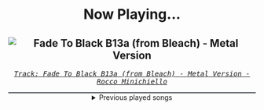 <div align="center"> 
<h1>Now Playing...</h1>

![Fade To Black B13a (from Bleach) - Metal Version](https://i.scdn.co/image/ab67616d00001e02c4475b90bf13d9ff82441b2b)
--
_<samp><a href="https://open.spotify.com/track/4KTxPcmVKPH6F9H2IoyMOF">Track: Fade To Black B13a (from Bleach) - Metal Version - Rocco Minichiello</a></samp>_

<div style="border: 1px #4B5054 solid"></div>
<details>
  <summary>
    Previous played songs
  </summary>
  <table>
    <thead>
      <tr>
        <th>
          Artist
        </th>
        <th>
          Song
        </th>
        <th>
          Link
        </th>
      </tr>
    </thead>
    <tbody>
      <tr><td>Rocco Minichiello</td><td>Fade To Black B13a (from Bleach) - Metal Version</td><td><a href="https://open.spotify.com/track/4KTxPcmVKPH6F9H2IoyMOF">https://open.spotify.com/track/4KTxPcmVKPH6F9H2IoyMOF</a></td></tr><tr><td>Rocco Minichiello</td><td>Invasion (from "Bleach") - Metal Version</td><td><a href="https://open.spotify.com/track/6MbS9XB99RDCTqjLxa3Wzy">https://open.spotify.com/track/6MbS9XB99RDCTqjLxa3Wzy</a></td></tr><tr><td>Rocco Minichiello</td><td>Clavar La Espada (from "Bleach") - Metal Version</td><td><a href="https://open.spotify.com/track/33SLqtslna32dFW5wm8KWg">https://open.spotify.com/track/33SLqtslna32dFW5wm8KWg</a></td></tr><tr><td>Rocco Minichiello</td><td>Stand Up Be Strong (from "Bleach") - Metal Version</td><td><a href="https://open.spotify.com/track/3SJvpSo9KoDFzKX3jPzP3E">https://open.spotify.com/track/3SJvpSo9KoDFzKX3jPzP3E</a></td></tr><tr><td>Rocco Minichiello</td><td>Treachery (from "Bleach") - Metal Version</td><td><a href="https://open.spotify.com/track/6DedcdH8ri4pgtllVhPbLx">https://open.spotify.com/track/6DedcdH8ri4pgtllVhPbLx</a></td></tr><tr><td>Rocco Minichiello</td><td>Fade To Black B13a (from Bleach) - Metal Version</td><td><a href="https://open.spotify.com/track/4KTxPcmVKPH6F9H2IoyMOF">https://open.spotify.com/track/4KTxPcmVKPH6F9H2IoyMOF</a></td></tr><tr><td>Rocco Minichiello</td><td>Invasion (from "Bleach") - Metal Version</td><td><a href="https://open.spotify.com/track/6MbS9XB99RDCTqjLxa3Wzy">https://open.spotify.com/track/6MbS9XB99RDCTqjLxa3Wzy</a></td></tr><tr><td>Rocco Minichiello</td><td>Clavar La Espada (from "Bleach") - Metal Version</td><td><a href="https://open.spotify.com/track/33SLqtslna32dFW5wm8KWg">https://open.spotify.com/track/33SLqtslna32dFW5wm8KWg</a></td></tr><tr><td>Rocco Minichiello</td><td>Stand Up Be Strong (from "Bleach") - Metal Version</td><td><a href="https://open.spotify.com/track/3SJvpSo9KoDFzKX3jPzP3E">https://open.spotify.com/track/3SJvpSo9KoDFzKX3jPzP3E</a></td></tr><tr><td>Rocco Minichiello</td><td>Treachery (from "Bleach") - Metal Version</td><td><a href="https://open.spotify.com/track/6DedcdH8ri4pgtllVhPbLx">https://open.spotify.com/track/6DedcdH8ri4pgtllVhPbLx</a></td></tr><tr><td>The Plague</td><td>Bleeding In The Snow</td><td><a href="https://open.spotify.com/track/2mT8AvZhmh9S9knucj23Fa">https://open.spotify.com/track/2mT8AvZhmh9S9knucj23Fa</a></td></tr><tr><td>Void Chapter</td><td>Resist</td><td><a href="https://open.spotify.com/track/2hD5yci9O6rQKQBFX0ZMyO">https://open.spotify.com/track/2hD5yci9O6rQKQBFX0ZMyO</a></td></tr><tr><td>Deadcode</td><td>No Illusion - Celldweller Remix</td><td><a href="https://open.spotify.com/track/2fSpLmOQAAQOV7I96Zjd5h">https://open.spotify.com/track/2fSpLmOQAAQOV7I96Zjd5h</a></td></tr><tr><td>Nitroverts</td><td>Hit The Brakes</td><td><a href="https://open.spotify.com/track/4xUYiTSfOxoTAWzLZahgB9">https://open.spotify.com/track/4xUYiTSfOxoTAWzLZahgB9</a></td></tr><tr><td>HIGHSOCIETY</td><td>HARM</td><td><a href="https://open.spotify.com/track/3HRSJfxzyu5g2FHx3YDSVh">https://open.spotify.com/track/3HRSJfxzyu5g2FHx3YDSVh</a></td></tr><tr><td>Zardonic</td><td>Bring It On (feat. Mikey Rukus)</td><td><a href="https://open.spotify.com/track/4x547lEYWvN0LPGCTas1NM">https://open.spotify.com/track/4x547lEYWvN0LPGCTas1NM</a></td></tr><tr><td>Blue Stahli</td><td>Takedown</td><td><a href="https://open.spotify.com/track/7IAM9raV8CpUgl3oHtOmZj">https://open.spotify.com/track/7IAM9raV8CpUgl3oHtOmZj</a></td></tr><tr><td>CANTERVICE</td><td>The Masquerade</td><td><a href="https://open.spotify.com/track/3CmmcZ12AaIwvRNCbUeQf9">https://open.spotify.com/track/3CmmcZ12AaIwvRNCbUeQf9</a></td></tr><tr><td>Void Chapter</td><td>Phobia</td><td><a href="https://open.spotify.com/track/4d8e3bdbbuQyf4nmCG68b0">https://open.spotify.com/track/4d8e3bdbbuQyf4nmCG68b0</a></td></tr><tr><td>ENMY</td><td>Never Healing</td><td><a href="https://open.spotify.com/track/0PhCPH68OUjClujS250rmR">https://open.spotify.com/track/0PhCPH68OUjClujS250rmR</a></td></tr>
    </tbody>
  </table>
</details>

</div>
